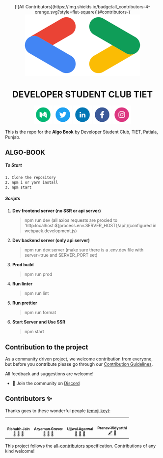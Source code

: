 <div align = "center">
<!-- ALL-CONTRIBUTORS-BADGE:START - Do not remove or modify this section -->
[![All Contributors](https://img.shields.io/badge/all_contributors-4-orange.svg?style=flat-square)](#contributors-)
<!-- ALL-CONTRIBUTORS-BADGE:END -->

<img height=200px src="https://github.com/developer-student-club-thapar/officialWebsite/blob/master/src/assets/dsc_logo.png">

# DEVELOPER STUDENT CLUB TIET

<a href="https://medium.com/developer-student-clubs-tiet"><img src="https://github.com/aritraroy/social-icons/blob/master/medium-icon.png?raw=true" width="60"></a>
<a href="https://twitter.com/dsctiet"><img src="https://github.com/aritraroy/social-icons/blob/master/twitter-icon.png?raw=true" width="60"></a>
<a href="https://www.linkedin.com/company/developer-student-club-thapar"><img src="https://github.com/aritraroy/social-icons/blob/master/linkedin-icon.png?raw=true" width="60"></a>
<a href="https://facebook.com/dscthapar"><img src="https://github.com/aritraroy/social-icons/blob/master/facebook-icon.png?raw=true" width="60"></a>
<a href="https://instagram.com/dsc.tiet"><img src="https://github.com/aritraroy/social-icons/blob/master/instagram-icon.png?raw=true" width="60"></a>

</div>

This is the repo for the **Algo Book** by Developer Student Club, TIET, Patiala, Punjab.

## ALGO-BOOK

##### To Start

```
1. Clone the repository
2. npm i or yarn install
3. npm start
```

##### Scripts

1. **Dev frontend server (no SSR or api server)**

    > npm run dev (all axios requests are proxied to 'http:localhost:\${process.env.SERVER_HOST}/api')(configured in webpack.development.js)

2. **Dev backend server (only api server)**

    > npm run dev:server
    > (make sure there is a .env.dev file with server=true and SERVER_PORT set)

3. **Prod build**

    > npm run prod

4. **Run linter**

    > npm run lint

5. **Run prettier**

    > npm run format

6. **Start Server and Use SSR**

    > npm start
    
## Contribution to the project

As a community driven project, we welcome contribution from everyone, but before you contribute please go through our [Contribution Guidelines](CONTRIBUTING.md).

All feedback and suggestions are welcome!

- 💬 Join the community on [Discord](https://discord.gg/3C4TESX)

## Contributors ✨

Thanks goes to these wonderful people ([emoji key](https://allcontributors.org/docs/en/emoji-key)):

<!-- ALL-CONTRIBUTORS-LIST:START - Do not remove or modify this section -->
<!-- prettier-ignore-start -->
<!-- markdownlint-disable -->
<table>
  <tr>
    <td align="center"><a href="https://github.com/RishabhJain-28"><img src="https://avatars3.githubusercontent.com/u/56471206?v=4" width="100px;" alt=""/><br /><sub><b>Rishabh Jain</b></sub></a><br /><a href="#design-RishabhJain-28" title="Design">🎨</a> <a href="https://github.com/developer-student-club-thapar/algo-book/commits?author=RishabhJain-28" title="Documentation">📖</a> <a href="#maintenance-RishabhJain-28" title="Maintenance">🚧</a></td>
    <td align="center"><a href="https://github.com/Aryaman1706"><img src="https://avatars2.githubusercontent.com/u/56519273?v=4" width="100px;" alt=""/><br /><sub><b>Aryaman Grover</b></sub></a><br /><a href="#design-Aryaman1706" title="Design">🎨</a> <a href="https://github.com/developer-student-club-thapar/algo-book/commits?author=Aryaman1706" title="Documentation">📖</a> <a href="#maintenance-Aryaman1706" title="Maintenance">🚧</a></td>
    <td align="center"><a href="https://github.com/specter25"><img src="https://avatars1.githubusercontent.com/u/56391382?v=4" width="100px;" alt=""/><br /><sub><b>Ujjwal Agarwal</b></sub></a><br /><a href="https://github.com/developer-student-club-thapar/algo-book/commits?author=specter25" title="Documentation">📖</a> <a href="#maintenance-specter25" title="Maintenance">🚧</a> <a href="#design-specter25" title="Design">🎨</a></td>
    <td align="center"><a href="https://github.com/pranavvidyarthi7"><img src="https://avatars3.githubusercontent.com/u/55582190?v=4" width="100px;" alt=""/><br /><sub><b>Pranav Vidyarthi</b></sub></a><br /><a href="#content-pranavvidyarthi7" title="Content">🖋</a> <a href="https://github.com/developer-student-club-thapar/algo-book/commits?author=pranavvidyarthi7" title="Documentation">📖</a></td>
  </tr>
</table>

<!-- markdownlint-enable -->
<!-- prettier-ignore-end -->
<!-- ALL-CONTRIBUTORS-LIST:END -->

This project follows the [all-contributors](https://github.com/all-contributors/all-contributors) specification. Contributions of any kind welcome!